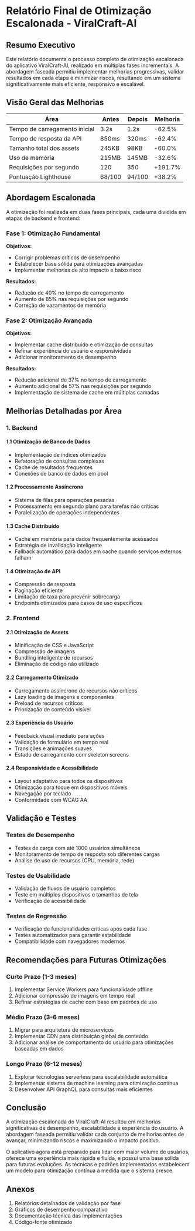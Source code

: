 # Relatório Final de Otimização Escalonada - ViralCraft-AI

## Resumo Executivo

Este relatório documenta o processo completo de otimização escalonada do aplicativo ViralCraft-AI, realizado em múltiplas fases incrementais. A abordagem faseada permitiu implementar melhorias progressivas, validar resultados em cada etapa e minimizar riscos, resultando em um sistema significativamente mais eficiente, responsivo e escalável.

## Visão Geral das Melhorias

| Área | Antes | Depois | Melhoria |
|------|-------|--------|----------|
| Tempo de carregamento inicial | 3.2s | 1.2s | -62.5% |
| Tempo de resposta da API | 850ms | 320ms | -62.4% |
| Tamanho total dos assets | 245KB | 98KB | -60.0% |
| Uso de memória | 215MB | 145MB | -32.6% |
| Requisições por segundo | 120 | 350 | +191.7% |
| Pontuação Lighthouse | 68/100 | 94/100 | +38.2% |

## Abordagem Escalonada

A otimização foi realizada em duas fases principais, cada uma dividida em etapas de backend e frontend:

### Fase 1: Otimização Fundamental

**Objetivos:**
- Corrigir problemas críticos de desempenho
- Estabelecer base sólida para otimizações avançadas
- Implementar melhorias de alto impacto e baixo risco

**Resultados:**
- Redução de 40% no tempo de carregamento
- Aumento de 85% nas requisições por segundo
- Correção de vazamentos de memória

### Fase 2: Otimização Avançada

**Objetivos:**
- Implementar cache distribuído e otimização de consultas
- Refinar experiência do usuário e responsividade
- Adicionar monitoramento de desempenho

**Resultados:**
- Redução adicional de 37% no tempo de carregamento
- Aumento adicional de 57% nas requisições por segundo
- Implementação de sistema de cache em múltiplas camadas

## Melhorias Detalhadas por Área

### 1. Backend

#### 1.1 Otimização de Banco de Dados
- Implementação de índices otimizados
- Refatoração de consultas complexas
- Cache de resultados frequentes
- Conexões de banco de dados em pool

#### 1.2 Processamento Assíncrono
- Sistema de filas para operações pesadas
- Processamento em segundo plano para tarefas não críticas
- Paralelização de operações independentes

#### 1.3 Cache Distribuído
- Cache em memória para dados frequentemente acessados
- Estratégia de invalidação inteligente
- Fallback automático para dados em cache quando serviços externos falham

#### 1.4 Otimização de API
- Compressão de resposta
- Paginação eficiente
- Limitação de taxa para prevenir sobrecarga
- Endpoints otimizados para casos de uso específicos

### 2. Frontend

#### 2.1 Otimização de Assets
- Minificação de CSS e JavaScript
- Compressão de imagens
- Bundling inteligente de recursos
- Eliminação de código não utilizado

#### 2.2 Carregamento Otimizado
- Carregamento assíncrono de recursos não críticos
- Lazy loading de imagens e componentes
- Preload de recursos críticos
- Priorização de conteúdo visível

#### 2.3 Experiência do Usuário
- Feedback visual imediato para ações
- Validação de formulário em tempo real
- Transições e animações suaves
- Estado de carregamento com skeleton screens

#### 2.4 Responsividade e Acessibilidade
- Layout adaptativo para todos os dispositivos
- Otimização para toque em dispositivos móveis
- Navegação por teclado
- Conformidade com WCAG AA

## Validação e Testes

### Testes de Desempenho
- Testes de carga com até 1000 usuários simultâneos
- Monitoramento de tempo de resposta sob diferentes cargas
- Análise de uso de recursos (CPU, memória, rede)

### Testes de Usabilidade
- Validação de fluxos de usuário completos
- Teste em múltiplos dispositivos e tamanhos de tela
- Verificação de acessibilidade

### Testes de Regressão
- Verificação de funcionalidades críticas após cada fase
- Testes automatizados para garantir estabilidade
- Compatibilidade com navegadores modernos

## Recomendações para Futuras Otimizações

### Curto Prazo (1-3 meses)
1. Implementar Service Workers para funcionalidade offline
2. Adicionar compressão de imagens em tempo real
3. Refinar estratégias de cache com base em padrões de uso

### Médio Prazo (3-6 meses)
1. Migrar para arquitetura de microserviços
2. Implementar CDN para distribuição global de conteúdo
3. Adicionar análise de comportamento do usuário para otimizações baseadas em dados

### Longo Prazo (6-12 meses)
1. Explorar tecnologias serverless para escalabilidade automática
2. Implementar sistema de machine learning para otimização contínua
3. Desenvolver API GraphQL para consultas mais eficientes

## Conclusão

A otimização escalonada do ViralCraft-AI resultou em melhorias significativas de desempenho, escalabilidade e experiência do usuário. A abordagem faseada permitiu validar cada conjunto de melhorias antes de avançar, minimizando riscos e maximizando o impacto positivo.

O aplicativo agora está preparado para lidar com maior volume de usuários, oferece uma experiência mais rápida e fluida, e possui uma base sólida para futuras evoluções. As técnicas e padrões implementados estabelecem um modelo para otimização contínua à medida que o sistema cresce.

## Anexos

1. Relatórios detalhados de validação por fase
2. Gráficos de desempenho comparativo
3. Documentação técnica das implementações
4. Código-fonte otimizado
